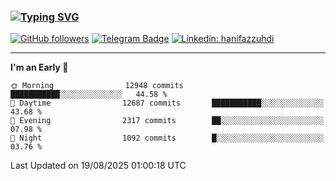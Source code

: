 ### [![Typing SVG](https://readme-typing-svg.herokuapp.com?font=lato&size=22&lines=Hi+There+👋)](https://git.io/typing-svg) 

[![GitHub followers](https://img.shields.io/github/followers/hanifazzuhdi?label=Follow&style=social)](https://github.com/hanifazzuhdi/?tab=follow) 
[![Telegram Badge](https://img.shields.io/badge/-hanif0198-blue?style=social&logo=telegram&link=https://www.t.me/hanif0198/)](https://www.t.me/hanif0198/) 
[![Linkedin: hanifazzuhdi](https://img.shields.io/badge/-hanifazzuhdi-blue?style=flat-square&logo=Linkedin&logoColor=white&link=https://www.linkedin.com/in/hanif-az-zuhdi-69688019b/)](https://www.linkedin.com/in/hanif-az-zuhdi-69688019b/) 

<hr/>

<!--START_SECTION:waka-->
**I'm an Early 🐤** 

```text
🌞 Morning                12948 commits       ███████████░░░░░░░░░░░░░░   44.58 % 
🌆 Daytime                12687 commits       ███████████░░░░░░░░░░░░░░   43.68 % 
🌃 Evening                2317 commits        ██░░░░░░░░░░░░░░░░░░░░░░░   07.98 % 
🌙 Night                  1092 commits        █░░░░░░░░░░░░░░░░░░░░░░░░   03.76 % 
```



 Last Updated on 19/08/2025 01:00:18 UTC
<!--END_SECTION:waka-->
